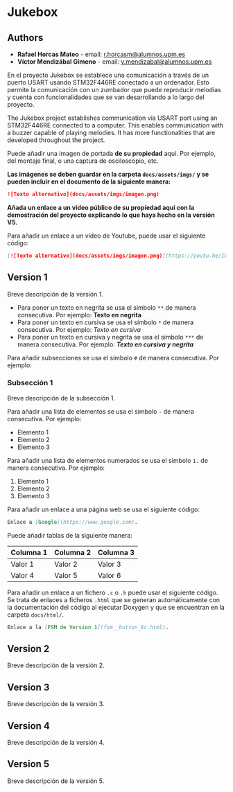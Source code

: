 # Jukebox


## Authors

* **Rafael Horcas Mateo** - email: [r.horcasm@alumnos.upm.es](mailto:r.horcasm@alumnos.upm.es)
* **Víctor Mendizábal Gimeno** - email: [v.mendizabal@alumnos.upm.es](mailto:v.mendizabal@alumnos.upm.es)

En el proyecto Jukebox se establece una comunicación a través de un puerto USART usando STM32F446RE conectado a un ordenador. Esto permite la comunicación con un zumbador que puede reproducir melodías y cuenta con funcionalidades que se van desarrollando a lo largo del proyecto.

The Jukebox project establishes communication via USART port using an STM32F446RE connected to a computer. This enables communication with a buzzer capable of playing melodies. It has more functionalities that are developed throughout the project.

Puede añadir una imagen de portada **de su propiedad** aquí. Por ejemplo, del montaje final, o una captura de osciloscopio, etc.

**Las imágenes se deben guardar en la carpeta `docs/assets/imgs/` y se pueden incluir en el documento de la siguiente manera:**

```markdown
![Texto alternativo](docs/assets/imgs/imagen.png)
``` 

**Añada un enlace a un vídeo público de su propiedad aquí con la demostración del proyecto explicando lo que haya hecho en la versión V5.**

Para añadir un enlace a un vídeo de Youtube, puede usar el siguiente código:

```markdown
[![Texto alternativo](docs/assets/imgs/imagen.png)](https://youtu.be/ID_DEL_VIDEO "Texto al pasar el ratón por encima de la imagen.")
```

## Version 1
Breve descripción de la versión 1.

- Para poner un texto en negrita se usa el símbolo `**` de manera consecutiva. Por ejemplo: **Texto en negrita**
- Para poner un texto en cursiva se usa el símbolo `*` de manera consecutiva. Por ejemplo: *Texto en cursiva*
- Para poner un texto en cursiva y negrita se usa el símbolo `***` de manera consecutiva. Por ejemplo: ***Texto en cursiva y negrita***

Para añadir subsecciones se usa el símbolo `#` de manera consecutiva. Por ejemplo:

### Subsección 1
Breve descripción de la subsección 1.

Para añadir una lista de elementos se usa el símbolo `-` de manera consecutiva. Por ejemplo:

- Elemento 1
- Elemento 2
- Elemento 3

Para añadir una lista de elementos numerados se usa el símbolo `1.` de manera consecutiva. Por ejemplo:

1. Elemento 1
2. Elemento 2
3. Elemento 3

Para añadir un enlace a una página web se usa el siguiente código:

```markdown
Enlace a [Google](https://www.google.com).
```

Puede añadir tablas de la siguiente manera:

| Columna 1 | Columna 2 | Columna 3 |
| --------- | --------- | --------- |
| Valor 1   | Valor 2   | Valor 3   |
| Valor 4   | Valor 5   | Valor 6   |

Para añadir un enlace a un fichero `.c` o `.h` puede usar el siguiente código. Se trata de enlaces a ficheros `.html` que se generan automáticamente con la documentación del código al ejecutar Doxygen y que se encuentran en la carpeta `docs/html/`.

```markdown
Enlace a la [FSM de Version 1](fsm__button_8c.html).
```



## Version 2
Breve descripción de la versión 2.


## Version 3
Breve descripción de la versión 3.


## Version 4
Breve descripción de la versión 4.


## Version 5

Breve descripción de la versión 5.

